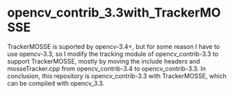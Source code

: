 # opencv_contrib_3.3with_TrackerMOSSE
TrackerMOSSE is suported by opencv-3.4+, but for some reason I have to use opencv-3.3, so I modify the tracking module of opencv_contrib-3.3 to support TrackerMOSSE, mostly by moving the include headers and mosseTracker.cpp from opencv_contrib-3.4 to opencv_contrib-3.3. 
In conclusion, this repository is opencv_contrib-3.3 with TrackerMOSSE, which can be compiled with opencv_3.3.
